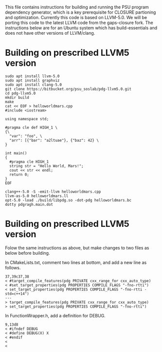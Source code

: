 This file contains instructions for building and running the PSU program dependency generator, which is a key prerequisite for CLOSURE partioning and optimization. Currently this code is based on LLVM-5.0.  We will be porting this code to the latest LLVM code from the gaps-closure fork. The instructions below are for an Ubuntu system which has build-essentials and does not have other versions of LLVM/clang.

# Building on prescribed LLVM5 version
```
sudo apt install llvm-5.0
sudo apt install graphviz
sudo apt install clang-5.0
git clone https://bitbucket.org/psu_soslab/pdg-llvm5.0.git
cd pdg-llvm5.0
mkdir build
make
cat << EOF > helloworldmars.cpp
#include <iostream>

using namespace std;

#pragma cle def HIGH_1 \
{\
  "var": "foo", \
  "arr": [{"bar": "a2ltuae"}, {"baz": 42} \
}
  
int main()
{
  #pragma cle HIGH_1
  string str = "Hello World, Mars!";
  cout << str << endl;
  return 0;
}
EOF

clang++-5.0 -S -emit-llvm helloworldmars.cpp
llvm-as-5.0 helloworldmars.ll 
opt-5.0 -load ./build/libpdg.so -dot-pdg helloworldmars.bc
dotty pdgragh.main.dot
```

# Building on prescribed LLVM5 version
Folow the same instructions as above, but make changes to two files as
below before building.

In CMakeLists.txt, comment two lines at bottom, and add a new line as
follows.

```
37,39c37,38
< #target_compile_features(pdg PRIVATE cxx_range_for cxx_auto_type)
< #set_target_properties(pdg PROPERTIES COMPILE_FLAGS "-fno-rtti")
< set_target_properties(pdg PROPERTIES COMPILE_FLAGS "-fno-rtti -std=c++14")
---
> target_compile_features(pdg PRIVATE cxx_range_for cxx_auto_type)
> set_target_properties(pdg PROPERTIES COMPILE_FLAGS "-fno-rtti")
```

In FunctionWrapper.h, add a definition for DEBUG.

```
9,13d8
< #ifndef DEBUG
< #define DEBUG(X) X 
< #endif
< 
< 
```
